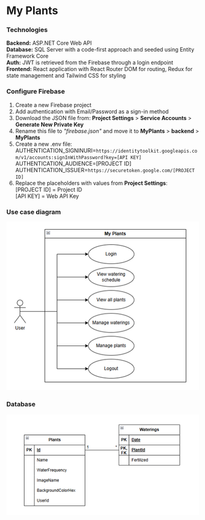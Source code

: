 # My Plants

### Technologies

**Backend:** ASP.NET Core Web API  
**Database:** SQL Server with a code-first approach and seeded using Entity Framework Core  
**Auth:** JWT is retrieved from the Firebase through a login endpoint  
**Frontend:** React application with React Router DOM for routing, Redux for state management and Tailwind CSS for styling

### Configure Firebase

1. Create a new Firebase project
2. Add authentication with Email/Password as a sign-in method
3. Download the JSON file from: **Project Settings** > **Service Accounts** > **Generate New Private Key**
4. Rename this file to _"firebase.json"_ and move it to **MyPlants** > **backend** > **MyPlants**
5. Create a new .env file:  
   AUTHENTICATION_SIGNINURI=`https://identitytoolkit.googleapis.com/v1/accounts:signInWithPassword?key=[API KEY]`  
   AUTHENTICATION_AUDIENCE=[PROJECT ID]  
   AUTHENTICATION_ISSUER=`https://securetoken.google.com/[PROJECT ID]`
6. Replace the placeholders with values from **Project Settings**:  
   [PROJECT ID] = Project ID  
   [API KEY] = Web API Key

### Use case diagram

![Use-Case-Diagram](usecase.png)

### Database

![Database](database.png)
